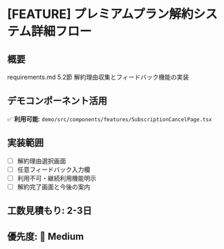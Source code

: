 # [FEATURE] プレミアムプラン解約システム詳細フロー

## 概要
requirements.md 5.2節 解約理由収集とフィードバック機能の実装

## デモコンポーネント活用
✅ **利用可能**: `demo/src/components/features/SubscriptionCancelPage.tsx`

## 実装範囲
- [ ] 解約理由選択画面
- [ ] 任意フィードバック入力欄
- [ ] 利用不可・継続利用機能明示
- [ ] 解約完了画面と今後の案内

## 工数見積もり: **2-3日**
## 優先度: 🔧 **Medium**